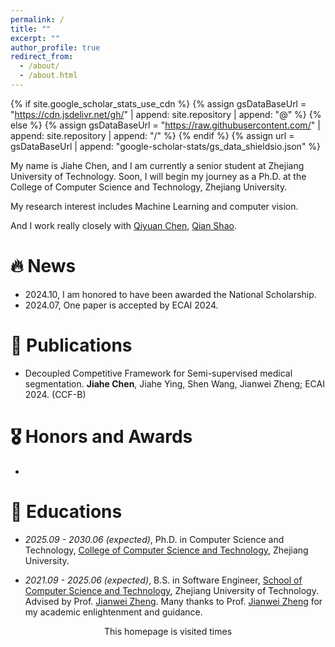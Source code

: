 ```yaml
---
permalink: /
title: ""
excerpt: ""
author_profile: true
redirect_from: 
  - /about/
  - /about.html
---
```


{% if site.google_scholar_stats_use_cdn %}
{% assign gsDataBaseUrl = "https://cdn.jsdelivr.net/gh/" | append: site.repository | append: "@" %}
{% else %}
{% assign gsDataBaseUrl = "https://raw.githubusercontent.com/" | append: site.repository | append: "/" %}
{% endif %}
{% assign url = gsDataBaseUrl | append: "google-scholar-stats/gs_data_shieldsio.json" %}

<span class='anchor' id='about-me'></span>

My name is Jiahe Chen, and I am currently a senior student at Zhejiang University of Technology. Soon, I will begin my journey as a Ph.D. at the College of Computer Science and Technology, Zhejiang University.

My research interest includes Machine Learning and computer vision. 

And I work really closely with [Qiyuan Chen](https://qychen2001.github.io/), [Qian Shao](https://abeier87.github.io/).
<font color="red">
<span id="lastCommitTime"></span>
</font>

# 🔥 News

- 2024.10, I am honored to have been awarded the National Scholarship.
- 2024.07, One paper is accepted by ECAI 2024.

# 📝 Publications 

- Decoupled Competitive Framework for Semi-supervised medical segmentation. **Jiahe Chen**, Jiahe Ying, Shen Wang, Jianwei Zheng; ECAI 2024. (CCF-B)

# 🎖 Honors and Awards
- 

# 📖 Educations

- *2025.09 - 2030.06 (expected)*, Ph.D. in Computer Science and Technology, [College of Computer Science and Technology](http://www.cs.zju.edu.cn/), Zhejiang University.

- *2021.09 - 2025.06 (expected)*, B.S. in Software Engineer, [School of Computer Science and Technology](https://cs.zjut.edu.cn/jsp/index.jsp), Zhejiang University of Technology. Advised by Prof. [Jianwei Zheng](https://homepage.zjut.edu.cn/zjw/). Many thanks to Prof. [Jianwei Zheng](https://homepage.zjut.edu.cn/zjw/) for my academic enlightenment and guidance.


<div align="center">
<script async src="//busuanzi.ibruce.info/busuanzi/2.3/busuanzi.pure.mini.js"></script>
This homepage is visited <font color="purple" size="5"><span id="busuanzi_value_site_pv"></span></font> times
</div>

<div>

<script>
async function fetchLastCommitTime() {

  // https://github.com/JiaheChen2002/JiaheChen2002.github.io
    const owner = 'JiaheChen2002';
    const repo = 'JiaheChen2002.github.io';
    const url = `https://api.github.com/repos/${owner}/${repo}/commits`;
    try {
        const response = await fetch(url);
        if (!response.ok) {
            throw new Error(`Failed to fetch data from GitHub: ${response.statusText}`);
        }
        const data = await response.json();
        const lastCommitDate = new Date(data[0].commit.committer.date);
        document.getElementById('lastCommitTime').textContent = `Last Updated in ${lastCommitDate.toLocaleString()}`;
    } catch (error) {
        console.error('Error fetching commit time:', error);
        // document.getElementById('lastCommitTime').textContent = 'Failed to fetch commit time.';
    }
}
fetchLastCommitTime();
</script>
</div>